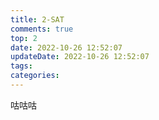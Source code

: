 ```yaml
---
title: 2-SAT
comments: true
top: 2
date: 2022-10-26 12:52:07
updateDate: 2022-10-26 12:52:07
tags:
categories:
---
```


咕咕咕